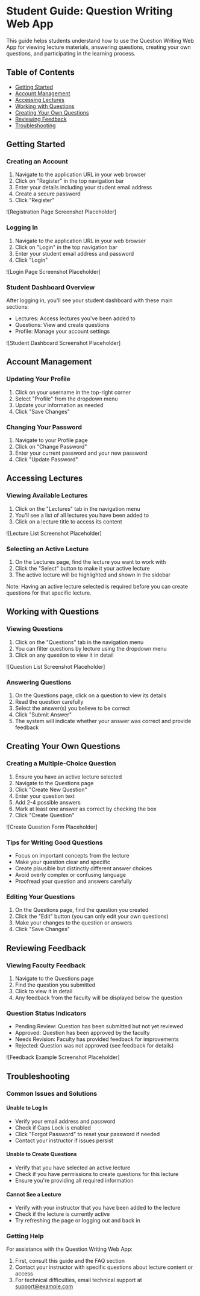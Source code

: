 # Student Guide: Question Writing Web App

This guide helps students understand how to use the Question Writing Web App for viewing lecture materials, answering questions, creating your own questions, and participating in the learning process.

## Table of Contents
- [Getting Started](#getting-started)
- [Account Management](#account-management)
- [Accessing Lectures](#accessing-lectures)
- [Working with Questions](#working-with-questions)
- [Creating Your Own Questions](#creating-your-own-questions)
- [Reviewing Feedback](#reviewing-feedback)
- [Troubleshooting](#troubleshooting)

## Getting Started

### Creating an Account
1. Navigate to the application URL in your web browser
2. Click on "Register" in the top navigation bar
3. Enter your details including your student email address
4. Create a secure password
5. Click "Register"

![Registration Page Screenshot Placeholder]

### Logging In
1. Navigate to the application URL in your web browser
2. Click on "Login" in the top navigation bar
3. Enter your student email address and password
4. Click "Login"

![Login Page Screenshot Placeholder]

### Student Dashboard Overview
After logging in, you'll see your student dashboard with these main sections:
- Lectures: Access lectures you've been added to
- Questions: View and create questions
- Profile: Manage your account settings

![Student Dashboard Screenshot Placeholder]

## Account Management

### Updating Your Profile
1. Click on your username in the top-right corner
2. Select "Profile" from the dropdown menu
3. Update your information as needed
4. Click "Save Changes"

### Changing Your Password
1. Navigate to your Profile page
2. Click on "Change Password"
3. Enter your current password and your new password
4. Click "Update Password"

## Accessing Lectures

### Viewing Available Lectures
1. Click on the "Lectures" tab in the navigation menu
2. You'll see a list of all lectures you have been added to
3. Click on a lecture title to access its content

![Lecture List Screenshot Placeholder]

### Selecting an Active Lecture
1. On the Lectures page, find the lecture you want to work with
2. Click the "Select" button to make it your active lecture
3. The active lecture will be highlighted and shown in the sidebar

Note: Having an active lecture selected is required before you can create questions for that specific lecture.

## Working with Questions

### Viewing Questions
1. Click on the "Questions" tab in the navigation menu
2. You can filter questions by lecture using the dropdown menu
3. Click on any question to view it in detail

![Question List Screenshot Placeholder]

### Answering Questions
1. On the Questions page, click on a question to view its details
2. Read the question carefully
3. Select the answer(s) you believe to be correct
4. Click "Submit Answer"
5. The system will indicate whether your answer was correct and provide feedback

## Creating Your Own Questions

### Creating a Multiple-Choice Question
1. Ensure you have an active lecture selected
2. Navigate to the Questions page
3. Click "Create New Question"
4. Enter your question text
5. Add 2-4 possible answers
6. Mark at least one answer as correct by checking the box
7. Click "Create Question"

![Create Question Form Placeholder]

### Tips for Writing Good Questions
- Focus on important concepts from the lecture
- Make your question clear and specific
- Create plausible but distinctly different answer choices
- Avoid overly complex or confusing language
- Proofread your question and answers carefully

### Editing Your Questions
1. On the Questions page, find the question you created
2. Click the "Edit" button (you can only edit your own questions)
3. Make your changes to the question or answers
4. Click "Save Changes"

## Reviewing Feedback

### Viewing Faculty Feedback
1. Navigate to the Questions page
2. Find the question you submitted
3. Click to view it in detail
4. Any feedback from the faculty will be displayed below the question

### Question Status Indicators
- Pending Review: Question has been submitted but not yet reviewed
- Approved: Question has been approved by the faculty
- Needs Revision: Faculty has provided feedback for improvements
- Rejected: Question was not approved (see feedback for details)

![Feedback Example Screenshot Placeholder]

## Troubleshooting

### Common Issues and Solutions

#### Unable to Log In
- Verify your email address and password
- Check if Caps Lock is enabled
- Click "Forgot Password" to reset your password if needed
- Contact your instructor if issues persist

#### Unable to Create Questions
- Verify that you have selected an active lecture
- Check if you have permissions to create questions for this lecture
- Ensure you're providing all required information

#### Cannot See a Lecture
- Verify with your instructor that you have been added to the lecture
- Check if the lecture is currently active
- Try refreshing the page or logging out and back in

### Getting Help
For assistance with the Question Writing Web App:
1. First, consult this guide and the FAQ section
2. Contact your instructor with specific questions about lecture content or access
3. For technical difficulties, email technical support at [support@example.com](mailto:support@example.com)